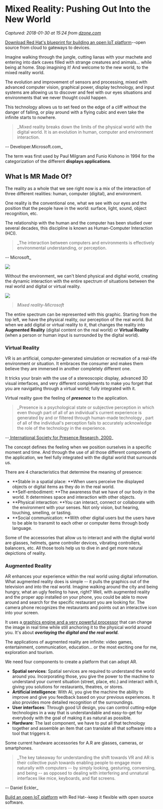 # Mixed Reality: Pushing Out Into the New World

_Captured: 2018-01-30 at 15:24 from [dzone.com](https://dzone.com/articles/mixed-reality-pushing-out-into-the-new-world?edition=359097&utm_source=Zone%20Newsletter&utm_medium=email&utm_campaign=iot%202018-01-30)_

[Download Red Hat's blueprint for building an open IoT platform](https://dzone.com/go?i=250323&u=https%3A%2F%2Fwww.redhat.com%2Fen%2Fresources%2Fintelligent-systems-solution-internet-things)--open source from cloud to gateways to devices.

Imagine walking through the jungle, cutting lianas with your machete and entering into dark caves filled with strange creatures and animals… while being at home. Stop imagining it! And welcome to the new world, to the mixed reality world.

The evolution and improvement of sensors and processing, mixed with advanced computer vision, graphical power, display technology, and input systems are allowing us to discover and feel with our eyes situations and environments that we never thought could happen.

This technology allows us to set feed on the edge of a cliff without the danger of falling, or play around with a flying cubic and even take the infinite starts to nowhere.

> _Mixed reality breaks down the limits of the physical world with the digital world. It is an evolution in human, computer and environment interaction.   
  
-- Developer.Microsoft.com_

The term was first used by Paul Milgram and Funio Kishono in 1994 for the categorization of the different **displays applications**.

## **What Is MR Made Of?**

The reality as a whole that we see right now is a mix of the interaction of three different realities: human, computer (digital), and environment.

One reality is the conventional one, what we see with our eyes and the position that the people have in the world: surface, light, sound, object recognition, etc.

The relationship with the human and the computer has been studied over several decades, this discipline is known as Human-Computer Interaction (HCI).

> _The interaction between computers and environments is effectively environmental understanding, or perception.   
  
-- Microsoft_

![](https://apiumhub.com/wp-content/uploads/2018/01/mixed-reality-venn-diagram.png)

Without the environment, we can't blend physical and digital world, creating the dynamic interaction with the entire spectrum of situations between the real world and digital or virtual reality.

![](https://apiumhub.com/wp-content/uploads/2018/01/mixed-reality-spectrum.png)

> _Mixed reality-Microsoft_

The entire spectrum can be represented with this graphic. Starting from the top left, we have the physical reality, our perception of the real world. But when we add digital or virtual reality to it, that changes the reality into **Augmented** **Reality** (digital content on the real world) or **Virtual Reality** (when a person or human input is surrounded by the digital world).

### **Virtual Reality**

VR is an artificial, computer-generated simulation or recreation of a real-life environment or situation. It embraces the consumer and makes them believe they are immersed in another completely different one.

It tricks your brain with the use of a stereoscopic display, advanced 3D visual interfaces, and very different complements to make you forget that you are navigating through a virtual world; fully integrated with it.

Virtual reality gave the feeling of **_presence_** to the application.

> _Presence is a psychological state or subjective perception in which even though part of all of an individual's current experience is generated by and or filtered through human-made technology , part of all of the individual's perception fails to accurately acknowledge the role of the technology in the experience.   
  
--[ International Society for Presence Research, 2000](https://medium.com/@choongchingteo/the-concept-of-presence-in-virtual-reality-6d4332dc1a9c)_

The concept defines the feeling when we position ourselves in a specific moment and time. And through the use of all those different components of the application, we feel fully integrated with the digital world that surrounds us.

There are 4 characteristics that determine the meaning of presence:

  * **Stable in a spatial place: **When users perceive the displayed objects or digital items as they do in the real world.
  * **Self-embodiment: **The awareness that we have of our body in the world. It determines space and interaction with other objects.
  * **Physical interaction: **You can interact, connect or collaborate with the environment with your senses. Not only vision, but hearing, touching, smelling, or tasting.
  * **Social communication: **With other digital users but the users have to be able to transmit to each other or computer items through body language.

Some of the accessories that allow us to interact and with the digital world are glasses, helmets, game controller devices, vibrating controllers, balancers, etc. All those tools help us to dive in and get more natural depictions of reality.

### **Augmented Reality**

AR enhances your experience within the real world using digital information. What augmented reality does is simple -- it pulls the graphics out of the television and into the real world. Imagine walking around the city and being hungry, what an ugly feeling to have, right? Well, with augmented reality and the proper app installed on your phone, you could be able to move around and search for the specific restaurant you are looking for. The camera phone recognizes the restaurants and points out an interactive icon into your screen.

It uses a[ graphics engine and a very powerful processor](https://www.youtube.com/watch?v=HprQbTlYHuQ) that can change the image in real time while still anchoring it to the physical world around you. It's about **_overlaying the digital and the real world._**

The applications of augmented reality are infinite: video games, entertainment, communication, education… or the most exciting one for me, exploration and tourism.

We need four components to create a platform that can adopt AR.

  * **Spatial services**: Spatial services are required to understand the world around you. Incorporating those, you give the power to the machine to understand your current situation (street, place, etc.) and interact with it, giving you solutions for restaurants, theatres, or stores. 
  * **Artificial intelligence**: With AI, you give the machine the ability to improve and give you feedback based on your previous experiences. It also provides more detailed recognition of the surroundings.
  * **User interfaces**: Through good UI design, you can control cutting-edge technologies in a way that is understandable and easy-to-get for everybody with the goal of making it as natural as possible. 
  * **Hardware**: The last component, we have to put all that technology together and assemble an item that can translate all that software into a tool that triggers it.

Some current hardware accessories for A.R are glasses, cameras, or smartphones.

> _The key takeaway for understanding the shift towards VR and AR is their collective push towards enabling people to engage more naturally with computers -- by simply looking, gesturing, conversing, and being -- as opposed to dealing with interfering and unnatural interfaces like mice, keyboards, and flat screens.   
  
-- Daniel Eckler_

[Build an open IoT platform](https://dzone.com/go?i=250322&u=https%3A%2F%2Fwww.redhat.com%2Fen%2Fresources%2Fintelligent-systems-solution-internet-things) with Red Hat--keep it flexible with open source software.
